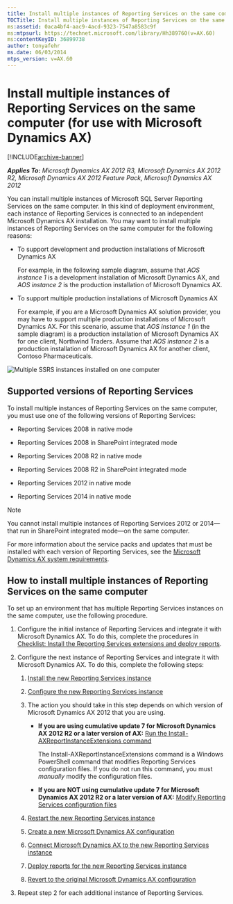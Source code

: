 ```yaml
---
title: Install multiple instances of Reporting Services on the same computer (for use with Microsoft Dynamics AX)
TOCTitle: Install multiple instances of Reporting Services on the same computer (for use with Microsoft Dynamics AX)
ms:assetid: 0aca4bf4-aac9-4acd-9323-7547a8583c9f
ms:mtpsurl: https://technet.microsoft.com/library/Hh389760(v=AX.60)
ms:contentKeyID: 36899738
author: tonyafehr
ms.date: 06/03/2014
mtps_version: v=AX.60
---
```


# Install multiple instances of Reporting Services on the same computer (for use with Microsoft Dynamics AX) 


[!INCLUDE[archive-banner](includes/archive-banner.md)]


_**Applies To:** Microsoft Dynamics AX 2012 R3, Microsoft Dynamics AX 2012 R2, Microsoft Dynamics AX 2012 Feature Pack, Microsoft Dynamics AX 2012_

You can install multiple instances of Microsoft SQL Server Reporting Services on the same computer. In this kind of deployment environment, each instance of Reporting Services is connected to an independent Microsoft Dynamics AX installation. You may want to install multiple instances of Reporting Services on the same computer for the following reasons:

  - To support development and production installations of Microsoft Dynamics AX
    
    For example, in the following sample diagram, assume that *AOS instance 1* is a development installation of Microsoft Dynamics AX, and *AOS instance 2* is the production installation of Microsoft Dynamics AX.

  - To support multiple production installations of Microsoft Dynamics AX
    
    For example, if you are a Microsoft Dynamics AX solution provider, you may have to support multiple production installations of Microsoft Dynamics AX. For this scenario, assume that *AOS instance 1* (in the sample diagram) is a production installation of Microsoft Dynamics AX for one client, Northwind Traders. Assume that *AOS instance 2* is a production installation of Microsoft Dynamics AX for another client, Contoso Pharmaceuticals.

![Multiple SSRS instances installed on one computer](images/Hh389760.BI_MultiSSRS_TwoEnvironments(AX.60).gif "Multiple SSRS instances installed on one computer")

## Supported versions of Reporting Services

To install multiple instances of Reporting Services on the same computer, you must use one of the following versions of Reporting Services:

  - Reporting Services 2008 in native mode

  - Reporting Services 2008 in SharePoint integrated mode

  - Reporting Services 2008 R2 in native mode

  - Reporting Services 2008 R2 in SharePoint integrated mode

  - Reporting Services 2012 in native mode

  - Reporting Services 2014 in native mode


> [!NOTE]
> <P>You cannot install multiple instances of Reporting Services 2012 or 2014—that run in SharePoint integrated mode—on the same computer.</P>



For more information about the service packs and updates that must be installed with each version of Reporting Services, see the [Microsoft Dynamics AX system requirements](https://go.microsoft.com/fwlink/?linkid=165377).

## How to install multiple instances of Reporting Services on the same computer

To set up an environment that has multiple Reporting Services instances on the same computer, use the following procedure.

1.  Configure the initial instance of Reporting Services and integrate it with Microsoft Dynamics AX. To do this, complete the procedures in [Checklist: Install the Reporting Services extensions and deploy reports](checklist-install-the-reporting-services-extensions-and-deploy-reports.md).

2.  Configure the next instance of Reporting Services and integrate it with Microsoft Dynamics AX. To do this, complete the following steps:
    
    1.  [Install the new Reporting Services instance](install-the-new-reporting-services-instance.md)
    
    2.  [Configure the new Reporting Services instance](configure-the-new-reporting-services-instance.md)
    
    3.  The action you should take in this step depends on which version of Microsoft Dynamics AX 2012 that you are using.
        
          - **If you are using cumulative update 7 for Microsoft Dynamics AX 2012 R2 or a later version of AX:** [Run the Install-AXReportInstanceExtensions command](run-the-install-axreportinstanceextensions-command.md)
            
            The Install-AXReportInstanceExtensions command is a Windows PowerShell command that modifies Reporting Services configuration files. If you do not run this command, you must *manually* modify the configuration files.
        
          - **If you are NOT using cumulative update 7 for Microsoft Dynamics AX 2012 R2 or a later version of AX:** [Modify Reporting Services configuration files](modify-reporting-services-configuration-files.md)
    
    4.  [Restart the new Reporting Services instance](restart-the-new-reporting-services-instance.md)
    
    5.  [Create a new Microsoft Dynamics AX configuration](create-a-new-microsoft-dynamics-ax-configuration.md)
    
    6.  [Connect Microsoft Dynamics AX to the new Reporting Services instance](connect-microsoft-dynamics-ax-to-the-new-reporting-services-instance.md)
    
    7.  [Deploy reports for the new Reporting Services instance](deploy-reports-for-the-new-reporting-services-instance.md)
    
    8.  [Revert to the original Microsoft Dynamics AX configuration](revert-to-the-original-microsoft-dynamics-ax-configuration.md)

3.  Repeat step 2 for each additional instance of Reporting Services.

  


